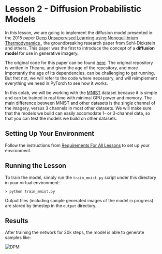 # Lesson 2 - Diffusion Probabilistic Models

In this lesson, we are going to implement the diffusion model presented in the 2015 paper [Deep Unsupervised Learning using Nonequilibrium Thermodynamics
](https://arxiv.org/abs/1503.03585), the groundbreaking research paper from Sohl-Dickstein and others. This paper was the first to introduce the concept of a **diffusion model** for use in generative imagery.

The original code for this paper can be found [here](https://github.com/Sohl-Dickstein/Diffusion-Probabilistic-Models/tree/master). The original repository is written in Theano, and given the age of the repository, and more importantly the age of its dependencies, can be challenging to get running. But fret not, we will refer to the code where necessary, and will reimplement everything we need in PyTorch to see how it works.

In this colab, we will be working with the [MNIST](https://en.wikipedia.org/wiki/MNIST_database) dataset because it is simple and can be trained in real time with minimal GPU power and memory. The main difference between MNIST and other datasets is the single channel of the imagery, versus 3 channels in most other datasets. We will make sure that the models we build can easily accomodate 1- or 3-channel data, so that you can test the models we build on other datasets.

## Setting Up Your Environment

Follow the instructions from [Requirements For All Lessons](https://github.com/swookey-thinky/mindiffusion?tab=readme-ov-file#requirements-for-all-lessons) to set up your environment.

## Running the Lesson

To train the model, simply run the `train_mnist.py` script under this directory in your virtual environment:

```
> python train_mnist.py
```

Output files (including sample generated images of the model in progress) are stored by timestep in the `output` directory.

## Results

After training the network for 30k steps, the model is able to generate samples like:

![DPM](https://drive.google.com/uc?export=view&id=1556PI3SfzAUuaV5sj484Kn8pR6Ij_KOT)
